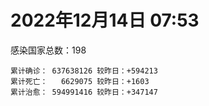 
# 2022年12月14日 07:53
感染国家总数：198
```
累计确诊： 637638126 较昨日：+594213
累计死亡：   6629075 较昨日：+1603
累计治愈： 594991416 较昨日：+347147
```
<div id="main" style="width:100%;height:800px;margin-bottom:10px;"></div>
<div id="second" style="width:100%;height:1000px;margin-bottom:10px;"></div>
<div id="third" style="width:100%;height:1000px;margin-bottom:10px;"></div>
<div id="last" style="width:100%;height:3000px;"></div>

<script>
import * as echarts from "echarts";
export default {
  mounted () {
    this.chart = echarts.init(document.getElementById("main"), "dark")
    this.secondChart = echarts.init(document.getElementById("second"), "dark")
    this.thirdChart = echarts.init(document.getElementById("third"), "dark")
    this.lastChart = echarts.init(document.getElementById("last"), "dark")
    var option = {
      tooltip: { trigger: "axis", axisPointer: { type: "shadow" } },
      legend: {},
      grid: { left: "3%", right: "4%", bottom: "3%", containLabel: true },
      xAxis: { type: "value" },
      yAxis: {
        type: "category", data: ["意大利","日本","韩国","巴西","德国","法国","印度","美国",]
      },
      series: [
        { name: "新增确诊", type: "bar", stack: "total", label: { show: true }, emphasis: { focus: "series" }, data: [0,176994,86852,43930,53745,97037,122,46720,] }, 
        { name: "累计确诊", type: "bar", stack: "total", label: { show: true }, emphasis: { focus: "series" }, data: [24709404,26309153,27841001,35659520,36812671,38612758,44676368,101397087,] }, 
        { name: "新增死亡", type: "bar", stack: "total", label: { show: true }, emphasis: { focus: "series" }, data: [0,214,29,75,211,138,0,336,] }, 
        { name: "累计死亡", type: "bar", stack: "total", label: { show: true }, emphasis: { focus: "series" }, data: [182419,52043,31128,691021,159177,160008,530658,1110257,] }, 
        { name: "累计治愈", type: "bar", stack: "total", label: { show: true }, emphasis: { focus: "series" }, data: [24003910,20855168,26806741,34436602,36135500,37332264,44140592,98629418,] },]
    }
    this.chart.setOption(option);
    var secondOption = {
      tooltip: { trigger: "axis", axisPointer: { type: "shadow" } },
      legend: {},
      grid: { left: "3%", right: "4%", bottom: "3%", containLabel: true },
      xAxis: { type: "value" },
      yAxis: {
        type: "category", data: ["墨西哥","伊朗","荷兰","阿根廷","澳大利亚","越南","西班牙","土耳其","俄罗斯","英国",]
      },
      series: [
        { name: "新增确诊", type: "bar", stack: "total", label: { show: true }, emphasis: { focus: "series" }, data: [0,30,0,0,4376,366,0,0,5977,0,] }, 
        { name: "累计确诊", type: "bar", stack: "total", label: { show: true }, emphasis: { focus: "series" }, data: [7156730,7560247,8550311,9766975,10866876,11521388,13632635,17042722,21677505,24053576,] }, 
        { name: "新增死亡", type: "bar", stack: "total", label: { show: true }, emphasis: { focus: "series" }, data: [0,0,0,0,20,1,0,0,59,0,] }, 
        { name: "累计死亡", type: "bar", stack: "total", label: { show: true }, emphasis: { focus: "series" }, data: [330667,144658,22936,130041,16482,43179,116422,101492,392720,197723,] }, 
        { name: "累计治愈", type: "bar", stack: "total", label: { show: true }, emphasis: { focus: "series" }, data: [6412560,7335537,8506187,9593883,10546102,10609783,13422605,0,21073454,23780918,] },]
    }
    this.secondChart.setOption(secondOption);
    var thirdOption = {
      tooltip: { trigger: "axis", axisPointer: { type: "shadow" } },
      legend: {},
      grid: { left: "3%", right: "4%", bottom: "3%", containLabel: true },
      xAxis: { type: "value" },
      yAxis: {
        type: "category", data: ["以色列","智利","马来西亚","乌克兰","希腊","葡萄牙","奥地利","哥伦比亚","波兰","印度尼西亚",]
      },
      series: [
        { name: "新增确诊", type: "bar", stack: "total", label: { show: true }, emphasis: { focus: "series" }, data: [2825,2053,1040,0,0,0,8694,0,1086,2117,] }, 
        { name: "累计确诊", type: "bar", stack: "total", label: { show: true }, emphasis: { focus: "series" }, data: [4741241,4963204,5012483,5346094,5448700,5549479,5622037,6323357,6358786,6702132,] }, 
        { name: "新增死亡", type: "bar", stack: "total", label: { show: true }, emphasis: { focus: "series" }, data: [1,4,9,0,0,0,7,0,7,32,] }, 
        { name: "累计死亡", type: "bar", stack: "total", label: { show: true }, emphasis: { focus: "series" }, data: [11920,62749,36778,110640,34482,25584,21272,141943,118389,160287,] }, 
        { name: "累计治愈", type: "bar", stack: "total", label: { show: true }, emphasis: { focus: "series" }, data: [4715756,4883016,4958158,5224688,5389069,5508283,5553453,6145467,5335940,6506007,] },]
    }
    this.thirdChart.setOption(thirdOption);
    var lastOption = {
      tooltip: { trigger: "axis", axisPointer: { type: "shadow" } },
      legend: {},
      grid: { left: "3%", right: "4%", bottom: "3%", containLabel: true },
      xAxis: { type: "value" },
      yAxis: {
        type: "category", data: ["朝鲜","西撒哈拉","蒙特塞拉特岛","梵蒂冈","红宝石公主号","钻石公主号","圣文森特岛","列支敦士登公国","安圭拉","圣多美和普林西比","特克斯和凯科斯群岛","圣基茨和尼维斯","乍得","塞拉利昂","利比里亚","几内亚比绍","科摩罗","安提瓜和巴布达","尼日尔","厄立特里亚","也门","冈比亚","中非共和国","吉布提","多米尼克","摩纳哥","萨摩亚","赤道几内亚","塔吉克斯坦","南苏丹","尼加拉瓜","格林纳达","直布罗陀","布基纳法索","圣马力诺","东帝汶","刚果（布）","索马里","贝宁","圣卢西亚","马里","海地","莱索托","巴哈马","几内亚","多哥","坦桑尼亚","毛里求斯","阿鲁巴","巴布亚新几内亚","安道尔","加蓬","塞舌尔","布隆迪","叙利亚","不丹","佛得角","毛里塔尼亚","苏丹","马达加斯加","斐济","伯利兹","圭亚那","斯威士兰","法属波利尼西亚","新喀里多尼亚","苏里南","科特迪瓦","马拉维","塞内加尔","刚果（金）","法属圭亚那","安哥拉","巴巴多斯","马耳他","喀麦隆","卢旺达","柬埔寨","波多黎各","牙买加","乌干达","纳米比亚","加纳","特立尼达和多巴哥","马尔代夫","萨尔瓦多","吉尔吉斯斯坦","阿富汗","冰岛","老挝","马提尼克岛","莫桑比克","乌兹别克斯坦","津巴布韦","文莱","尼日利亚","阿尔及利亚","黑山","卢森堡","博茨瓦纳","阿尔巴尼亚","赞比亚","肯尼亚","北马其顿","阿曼","波黑","亚美尼亚","洪都拉斯","卡塔尔","埃塞俄比亚","利比亚","埃及","委内瑞拉","摩尔多瓦","爱沙尼亚","巴勒斯坦","塞浦路斯","缅甸","多米尼加","科威特","斯里兰卡","巴林","巴拉圭","阿塞拜疆","沙特阿拉伯","拉脱维亚","蒙古国","白俄罗斯","乌拉圭","尼泊尔","巴拿马","厄瓜多尔","阿联酋","古巴","玻利维亚","突尼斯","哥斯达黎加","危地马拉","黎巴嫩","克罗地亚","摩洛哥","斯洛文尼亚","立陶宛","保加利亚","哈萨克斯坦","芬兰","挪威","巴基斯坦","爱尔兰","约旦","格鲁吉亚","斯洛伐克","新西兰","孟加拉国","匈牙利","新加坡","塞尔维亚","伊拉克","瑞典","丹麦","罗马尼亚","南非","菲律宾","瑞士","秘鲁","加拿大","捷克","比利时","泰国",]
      },
      series: [
        { name: "新增确诊", type: "bar", stack: "total", label: { show: true }, emphasis: { focus: "series" }, data: [0,0,0,0,0,0,0,0,0,0,0,0,1,0,2,0,0,0,0,0,0,0,0,0,0,71,0,0,0,0,0,0,0,0,209,0,0,0,0,0,1,0,0,0,0,0,0,0,0,0,0,0,0,0,6,0,0,0,0,0,0,259,5,0,0,1117,0,0,0,0,262,0,0,528,19,0,0,26,0,0,0,0,0,0,19,0,0,41,0,76,0,192,0,0,0,98,2,39,0,261,32,0,35,0,0,24,53,1793,478,136,0,0,48,0,0,0,0,13,0,0,9,59,0,64,53,0,0,0,2645,2,0,13782,92,5,1593,137,0,637,129,313,139,3147,0,343,155,0,294,7,0,0,0,162,0,0,0,0,816,0,0,0,0,210,821,0,3072,17786,1500,6431,0,] }, 
        { name: "累计确诊", type: "bar", stack: "total", label: { show: true }, emphasis: { focus: "series" }, data: [1,10,11,29,620,712,2298,3026,3904,6279,6446,6552,7648,7760,8037,8848,8977,9106,9931,10189,11945,12586,15311,15690,15760,15784,15967,17184,17786,18352,18491,19613,20207,21631,22615,23364,25375,27300,27980,29550,32764,33874,34490,37491,38153,39337,40806,41272,43693,46427,47446,48973,50068,51018,57420,62512,63130,63422,63660,67621,68451,69376,71757,73908,77557,78244,81581,87894,88220,88887,94714,96389,104808,104944,116000,123993,132811,138302,151732,152517,169810,169946,171023,185528,185651,201785,206543,206743,207504,217237,224468,230816,247838,259356,261440,266381,271149,284176,297757,327061,333567,333746,342155,345067,399119,400722,445881,460714,484658,495420,507100,515645,548455,595402,609769,620816,622101,633475,650990,662747,671770,697520,778895,824943,826312,968527,993997,994037,998047,1000941,1009252,1024914,1045708,1111569,1120512,1147282,1148914,1172149,1221273,1257412,1270318,1279297,1280625,1289255,1398965,1417909,1471132,1575487,1680548,1746997,1807654,1857373,2019685,2036825,2171056,2181788,2431472,2464375,2640369,3154696,3301662,4045472,4050866,4335513,4362281,4440839,4568993,4654473,4715489,] }, 
        { name: "新增死亡", type: "bar", stack: "total", label: { show: true }, emphasis: { focus: "series" }, data: [0,0,0,0,0,0,0,0,0,0,0,0,0,0,0,0,0,0,0,0,0,0,0,0,0,0,0,0,0,0,0,0,0,0,1,0,0,0,0,0,1,0,0,0,0,0,0,0,0,0,0,0,0,0,0,0,0,0,0,0,0,0,0,0,0,0,0,0,0,0,1,0,0,1,0,0,0,0,0,0,0,0,0,0,0,0,0,3,0,0,0,3,0,0,0,0,0,0,0,0,0,0,0,0,0,2,0,3,0,0,0,0,0,0,0,0,0,0,0,0,1,1,0,2,1,0,0,0,7,0,0,0,0,0,0,3,0,1,0,12,1,0,0,5,0,0,0,0,0,0,0,6,0,0,0,0,8,0,0,0,0,0,19,0,22,309,14,33,0,] }, 
        { name: "累计死亡", type: "bar", stack: "total", label: { show: true }, emphasis: { focus: "series" }, data: [1,1,1,0,10,13,12,59,12,77,36,46,194,126,294,176,161,146,312,103,2159,372,113,189,74,63,29,183,125,138,225,237,110,387,120,138,386,1361,163,404,743,860,706,833,464,290,845,1036,236,668,158,306,171,38,3163,21,412,997,4992,1414,878,688,1285,1422,649,314,1393,830,2685,1968,1457,411,1925,568,809,1965,1467,3056,2609,3399,3630,4080,1461,4268,311,4230,2991,7843,229,758,1071,2229,1637,5622,225,3155,6881,2790,1133,2793,3593,4019,5684,9591,4260,16217,8712,11054,685,7572,6437,24613,5830,11920,2799,5404,1242,19488,4384,2570,16809,1537,19646,9989,9487,6108,2179,7118,7548,12019,8533,35940,2348,8530,22253,29272,9046,19964,10741,17427,16289,6955,9442,38067,13694,7572,4498,30635,8159,14122,16888,20770,3371,29437,48337,1707,17449,25366,21202,7596,67310,102550,64921,14343,217679,48353,41971,33133,33392,] }, 
        { name: "累计治愈", type: "bar", stack: "total", label: { show: true }, emphasis: { focus: "series" }, data: [0,9,2,29,0,699,2233,2948,3879,6202,6392,6482,4874,0,7720,8642,8799,8954,8890,10086,9124,12189,14615,15427,15673,15605,1605,16880,17264,18115,4225,19358,16579,21143,22266,23102,24006,13182,27746,29095,31943,32915,25980,36366,37218,39041,0,39522,42438,43982,46952,48617,49606,50638,54247,61564,62629,62422,58136,65840,66524,68467,70251,72392,0,76260,0,87058,85065,86887,83804,11254,102538,102435,114586,118616,131112,135130,129614,99392,100431,165826,169553,181075,163687,179410,196406,184337,0,0,0,228466,241486,253061,243601,259759,182600,281045,288991,323747,328368,329690,336032,335261,384669,378526,435060,0,482219,474107,500610,442182,541509,504142,524990,614962,608781,607998,644785,660095,654913,695308,0,814584,813775,950319,989922,985592,988310,988905,991093,974018,1026651,1102903,1080013,0,860711,1137329,1087587,1237680,1253151,1247936,1264162,1246685,1383020,1382174,1463921,1538689,1668728,1731007,1776548,1835063,1977388,1986486,2109635,2107392,2403360,2437963,2599541,3138856,3227137,3912506,3967929,4256594,4034726,4328717,4518124,4590848,4649509,] },]
    }
    this.lastChart.setOption(lastOption);

    window.onresize = () => {
      this.chart.resize()
      this.secondChart.resize()
      this.thirdChart.resize()
      this.lastChart.resize()
    }
  }
};
</script>

|国家|新增确诊|累计确诊|新增死亡|累计死亡|累计治愈|
|:--:|---:|---:|---:|---:|---:|
|美国|46720|101397087|336|1110257|98629418|
|印度|122|44676368|0|530658|44140592|
|法国|97037|38612758|138|160008|37332264|
|德国|53745|36812671|211|159177|36135500|
|巴西|43930|35659520|75|691021|34436602|
|韩国|86852|27841001|29|31128|26806741|
|日本|176994|26309153|214|52043|20855168|
|意大利|0|24709404|0|182419|24003910|
|英国|0|24053576|0|197723|23780918|
|俄罗斯|5977|21677505|59|392720|21073454|
|土耳其|0|17042722|0|101492|0|
|西班牙|0|13632635|0|116422|13422605|
|越南|366|11521388|1|43179|10609783|
|澳大利亚|4376|10866876|20|16482|10546102|
|阿根廷|0|9766975|0|130041|9593883|
|荷兰|0|8550311|0|22936|8506187|
|伊朗|30|7560247|0|144658|7335537|
|墨西哥|0|7156730|0|330667|6412560|
|印度尼西亚|2117|6702132|32|160287|6506007|
|波兰|1086|6358786|7|118389|5335940|
|哥伦比亚|0|6323357|0|141943|6145467|
|奥地利|8694|5622037|7|21272|5553453|
|葡萄牙|0|5549479|0|25584|5508283|
|希腊|0|5448700|0|34482|5389069|
|乌克兰|0|5346094|0|110640|5224688|
|马来西亚|1040|5012483|9|36778|4958158|
|智利|2053|4963204|4|62749|4883016|
|以色列|2825|4741241|1|11920|4715756|
|泰国|0|4715489|0|33392|4649509|
|比利时|6431|4654473|33|33133|4590848|
|捷克|1500|4568993|14|41971|4518124|
|加拿大|17786|4440839|309|48353|4328717|
|秘鲁|3072|4362281|22|217679|4034726|
|瑞士|0|4335513|0|14343|4256594|
|菲律宾|821|4050866|19|64921|3967929|
|南非|210|4045472|0|102550|3912506|
|罗马尼亚|0|3301662|0|67310|3227137|
|丹麦|0|3154696|0|7596|3138856|
|瑞典|0|2640369|0|21202|2599541|
|伊拉克|0|2464375|0|25366|2437963|
|塞尔维亚|816|2431472|8|17449|2403360|
|新加坡|0|2181788|0|1707|2107392|
|匈牙利|0|2171056|0|48337|2109635|
|孟加拉国|0|2036825|0|29437|1986486|
|新西兰|0|2019685|0|3371|1977388|
|斯洛伐克|162|1857373|6|20770|1835063|
|格鲁吉亚|0|1807654|0|16888|1776548|
|约旦|0|1746997|0|14122|1731007|
|爱尔兰|0|1680548|0|8159|1668728|
|巴基斯坦|7|1575487|0|30635|1538689|
|挪威|294|1471132|0|4498|1463921|
|芬兰|0|1417909|0|7572|1382174|
|哈萨克斯坦|155|1398965|0|13694|1383020|
|保加利亚|343|1289255|5|38067|1246685|
|立陶宛|0|1280625|0|9442|1264162|
|斯洛文尼亚|3147|1279297|0|6955|1247936|
|摩洛哥|139|1270318|1|16289|1253151|
|克罗地亚|313|1257412|12|17427|1237680|
|黎巴嫩|129|1221273|0|10741|1087587|
|危地马拉|637|1172149|1|19964|1137329|
|哥斯达黎加|0|1148914|0|9046|860711|
|突尼斯|137|1147282|3|29272|0|
|玻利维亚|1593|1120512|0|22253|1080013|
|古巴|5|1111569|0|8530|1102903|
|阿联酋|92|1045708|0|2348|1026651|
|厄瓜多尔|13782|1024914|0|35940|974018|
|巴拿马|0|1009252|0|8533|991093|
|尼泊尔|2|1000941|0|12019|988905|
|乌拉圭|2645|998047|7|7548|988310|
|白俄罗斯|0|994037|0|7118|985592|
|蒙古国|0|993997|0|2179|989922|
|拉脱维亚|0|968527|0|6108|950319|
|沙特阿拉伯|53|826312|1|9487|813775|
|阿塞拜疆|64|824943|2|9989|814584|
|巴拉圭|0|778895|0|19646|0|
|巴林|59|697520|1|1537|695308|
|斯里兰卡|9|671770|1|16809|654913|
|科威特|0|662747|0|2570|660095|
|多米尼加|0|650990|0|4384|644785|
|缅甸|13|633475|0|19488|607998|
|塞浦路斯|0|622101|0|1242|608781|
|巴勒斯坦|0|620816|0|5404|614962|
|爱沙尼亚|0|609769|0|2799|524990|
|摩尔多瓦|0|595402|0|11920|504142|
|委内瑞拉|48|548455|0|5830|541509|
|埃及|0|515645|0|24613|442182|
|利比亚|0|507100|0|6437|500610|
|埃塞俄比亚|136|495420|0|7572|474107|
|卡塔尔|478|484658|0|685|482219|
|洪都拉斯|1793|460714|3|11054|0|
|亚美尼亚|53|445881|0|8712|435060|
|波黑|24|400722|2|16217|378526|
|阿曼|0|399119|0|4260|384669|
|北马其顿|0|345067|0|9591|335261|
|肯尼亚|35|342155|0|5684|336032|
|赞比亚|0|333746|0|4019|329690|
|阿尔巴尼亚|32|333567|0|3593|328368|
|博茨瓦纳|261|327061|0|2793|323747|
|卢森堡|0|297757|0|1133|288991|
|黑山|39|284176|0|2790|281045|
|阿尔及利亚|2|271149|0|6881|182600|
|尼日利亚|98|266381|0|3155|259759|
|文莱|0|261440|0|225|243601|
|津巴布韦|0|259356|0|5622|253061|
|乌兹别克斯坦|0|247838|0|1637|241486|
|莫桑比克|192|230816|3|2229|228466|
|马提尼克岛|0|224468|0|1071|0|
|老挝|76|217237|0|758|0|
|冰岛|0|207504|0|229|0|
|阿富汗|41|206743|3|7843|184337|
|吉尔吉斯斯坦|0|206543|0|2991|196406|
|萨尔瓦多|0|201785|0|4230|179410|
|马尔代夫|19|185651|0|311|163687|
|特立尼达和多巴哥|0|185528|0|4268|181075|
|加纳|0|171023|0|1461|169553|
|纳米比亚|0|169946|0|4080|165826|
|乌干达|0|169810|0|3630|100431|
|牙买加|0|152517|0|3399|99392|
|波多黎各|0|151732|0|2609|129614|
|柬埔寨|26|138302|0|3056|135130|
|卢旺达|0|132811|0|1467|131112|
|喀麦隆|0|123993|0|1965|118616|
|马耳他|19|116000|0|809|114586|
|巴巴多斯|528|104944|1|568|102435|
|安哥拉|0|104808|0|1925|102538|
|法属圭亚那|0|96389|0|411|11254|
|刚果（金）|262|94714|1|1457|83804|
|塞内加尔|0|88887|0|1968|86887|
|马拉维|0|88220|0|2685|85065|
|科特迪瓦|0|87894|0|830|87058|
|苏里南|0|81581|0|1393|0|
|新喀里多尼亚|1117|78244|0|314|76260|
|法属波利尼西亚|0|77557|0|649|0|
|斯威士兰|0|73908|0|1422|72392|
|圭亚那|5|71757|0|1285|70251|
|伯利兹|259|69376|0|688|68467|
|斐济|0|68451|0|878|66524|
|马达加斯加|0|67621|0|1414|65840|
|苏丹|0|63660|0|4992|58136|
|毛里塔尼亚|0|63422|0|997|62422|
|佛得角|0|63130|0|412|62629|
|不丹|0|62512|0|21|61564|
|叙利亚|6|57420|0|3163|54247|
|布隆迪|0|51018|0|38|50638|
|塞舌尔|0|50068|0|171|49606|
|加蓬|0|48973|0|306|48617|
|安道尔|0|47446|0|158|46952|
|巴布亚新几内亚|0|46427|0|668|43982|
|阿鲁巴|0|43693|0|236|42438|
|毛里求斯|0|41272|0|1036|39522|
|坦桑尼亚|0|40806|0|845|0|
|多哥|0|39337|0|290|39041|
|几内亚|0|38153|0|464|37218|
|巴哈马|0|37491|0|833|36366|
|莱索托|0|34490|0|706|25980|
|海地|0|33874|0|860|32915|
|马里|1|32764|1|743|31943|
|圣卢西亚|0|29550|0|404|29095|
|贝宁|0|27980|0|163|27746|
|索马里|0|27300|0|1361|13182|
|刚果（布）|0|25375|0|386|24006|
|东帝汶|0|23364|0|138|23102|
|圣马力诺|209|22615|1|120|22266|
|布基纳法索|0|21631|0|387|21143|
|直布罗陀|0|20207|0|110|16579|
|格林纳达|0|19613|0|237|19358|
|尼加拉瓜|0|18491|0|225|4225|
|南苏丹|0|18352|0|138|18115|
|塔吉克斯坦|0|17786|0|125|17264|
|赤道几内亚|0|17184|0|183|16880|
|萨摩亚|0|15967|0|29|1605|
|摩纳哥|71|15784|0|63|15605|
|多米尼克|0|15760|0|74|15673|
|吉布提|0|15690|0|189|15427|
|中非共和国|0|15311|0|113|14615|
|冈比亚|0|12586|0|372|12189|
|也门|0|11945|0|2159|9124|
|厄立特里亚|0|10189|0|103|10086|
|尼日尔|0|9931|0|312|8890|
|安提瓜和巴布达|0|9106|0|146|8954|
|科摩罗|0|8977|0|161|8799|
|几内亚比绍|0|8848|0|176|8642|
|利比里亚|2|8037|0|294|7720|
|塞拉利昂|0|7760|0|126|0|
|乍得|1|7648|0|194|4874|
|圣基茨和尼维斯|0|6552|0|46|6482|
|特克斯和凯科斯群岛|0|6446|0|36|6392|
|圣多美和普林西比|0|6279|0|77|6202|
|安圭拉|0|3904|0|12|3879|
|列支敦士登公国|0|3026|0|59|2948|
|圣文森特岛|0|2298|0|12|2233|
|钻石公主号|0|712|0|13|699|
|红宝石公主号|0|620|0|10|0|
|梵蒂冈|0|29|0|0|29|
|蒙特塞拉特岛|0|11|0|1|2|
|西撒哈拉|0|10|0|1|9|
|朝鲜|0|1|0|1|0|

